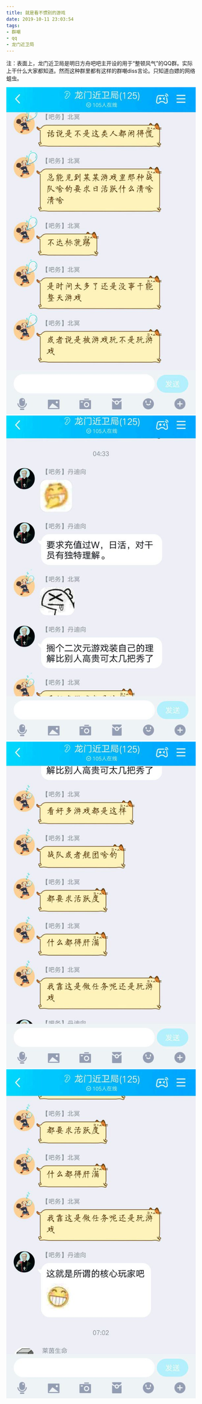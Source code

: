 ```yaml
---
title: 就是看不惯别的游戏
date: 2019-10-11 23:03:54
tags:
- 群嘲
- qq
- 龙门近卫局
---
```


注：表面上，龙门近卫局是明日方舟吧吧主开设的用于“整顿风气”的QQ群。实际上干什么大家都知道。然而这种群里都有这样的群嘲diss言论。只知道白嫖的网络蛆虫。

![](2019-10-11-23-03/01.jpg)
![](2019-10-11-23-03/02.jpg)
![](2019-10-11-23-03/03.jpg)
![](2019-10-11-23-03/04.jpg)
